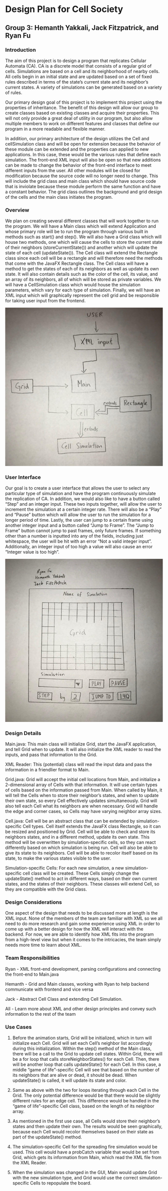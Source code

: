 #  Design Plan for Cell Society
## Group 3: Hemanth Yakkali, Jack Fitzpatrick, and Ryan Fu

### Introduction

The aim of this project is to design a program that replicates Cellular Automata (CA). CA is a discrete model that consists of a regular grid of cells. Simulations are based on a cell and its neighborhood of nearby cells. All cells begin in an initial state and are updated based on a set of fixed rules described in terms of the state’s current state and its neighbor’s current states. A variety of simulations can be generated based on a variety of rules.

Our primary design goal of this project is to implement this project using the properties of inheritance. The benefit of this design will allow our group to create classes based on existing classes and acquire their properties. This will not only provide a great deal of utility in our program, but also allow multiple members to work on different features and classes that define our program in a more readable and flexible manner.

In addition, our primary architecture of the design utilizes the Cell and cellSimulation class and will be open for extension because the behavior of these module can be extended and the properties can applied to new applications. In this case, these would be the various rules that define each simulation. The front-end XML input will also be open so that new additions can be made to change the behavior of the front-end interface to meet different inputs from the user. All other modules will be closed for modification because the source code will no longer need to change. This will include the grid class and main class which should have source code that is inviolate because these module perform the same function and have a constant behavior. The grid class outlines the background and grid design of the cells and the main class initiates the program.

### Overview

We plan on creating several different classes that will work together to run the program. We will have a Main class which will extend Application and whose primary role will be to run the program through various built in methods such as start() and step(). We will also have a Grid class which will house two methods, one which  will cause the cells to store the current state of their neighbors (storeCurrentState()) and another which will update the state of each cell (updateState()). The Cell class will extend the Rectangle class since each cell will be a rectangle and will therefore need the methods that come with the JavaFX Rectangle class. The Cell class will have a method to get the states of each of its neighbors as well as update its own state. It will also contain details such as the color of the cell, its value, and an array of its neighbors, all of which will be stored as private variables. We will have a CellSimulation class which would house the simulation parameters, which vary for each type of simulation. Finally, we will have an XML input which will graphically represent the cell grid and be responsible for taking user input from the frontend.

![This is cool, too bad you can't see it](technical-diagram.jpg "Technical Overview")

### User Interface

Our goal is to create a user interface that allows the user to select any particular type of simulation and have the program continuously simulate the replication of CA. In addition, we would also like to have a button called “Step” and an integer input. These two inputs together, will allow the user to increment the simulation at a certain integer rate. There will also be a “Play” and “Pause” button which will allow the user to run the simulation for a longer period of time. Lastly, the user can jump to a certain frame using another integer input and a button called “Jump to Frame”. The “Jump to Frame” button cannot jump to past frames, only future frames.  If something other than a number is inputted into any of the fields, including just whitespace, the user will be hit with an error “Not a valid integer input”. Additionally, an integer input of too high a value will also cause an error “Integer value is too high”.

![This is cool, too bad you can't see it](user-interface.jpg "User Interface")


### Design Details

Main.java: This main class will initialize Grid, start the JavaFX application, and tell Grid when to update. It will also initialize the XML reader to read the inputs, and pass that information to the Grid.

XML Reader: This (potential) class will read the input data and pass the information in a friendlier format to Main.

Grid.java: Grid will accept the initial cell locations from Main, and initialize a 2-dimensional array of Cells with that information. It will use certain types of cells based on the information passed from Main. When called by Main, it will tell the Cells when to store their neighbor’s states, and when to update their own state, so every Cell effectively updates simultaneously. Grid will also tell each Cell what its neighbors are when necessary. Grid will handle the edge and corner cases, so Cells may have varying neighbor array sizes.

Cell.java: Cell will be an abstract class that can be extended by simulation-specific Cell types. Cell itself extends the JavaFX class Rectangle, so it can be resized and positioned by Grid. Cell will be able to check and store its neighbors states, and in a different method, update its own state. This method will be overwritten by simulation-specific cells, so they can react differently based on which simulation is being run. Cell will also be able to give its state to its neighbors. Cell will be able to recolor itself based on its state, to make the various states visible to the user.

Simulation-specific Cells: For each new simulation, a new simulation-specific cell class will be created. These Cells simply change the updateState() method to act in different ways, based on their own current states, and the states of their neighbors. These classes will extend Cell, so they are compatible with the Grid class.

### Design Considerations

One aspect of the design that needs to be discussed more at length is the XML input. None of the members of the team are familiar with XML so we all need to do more research and gain some experience using XML in order to come up with a better design for how the XML will interact with the backend. For now, we are able to identify how XML fits into the program from a high-level view but when it comes to the intricacies, the team simply needs more time to learn about XML.

### Team Responsibilities

Ryan - XML front-end development, parsing configurations and connecting the front-end to Main.java

Hemanth - Grid and Main classes, working with Ryan to help backend communicate with frontend and vice versa

Jack - Abstract Cell Class and extending Cell Simulation.

All - Learn more about XML and other design principles and convey such information to the rest of the team

### Use Cases

1. Before the animation starts, Grid will be initialized, which in turn will initialize each Cell. Grid will set each Cell’s neighbor list accordingly during this initialization. Within the step() method of the Main class, there will be a call to the Grid to update cell states. Within Grid, there will be a for loop that calls storeNeighborStates() for each Cell. Then, there will be another loop that calls updateState() for each Cell. In this case, a middle “game of life”-specific Cell will see that based on the number of its neighbors that are alive or dead, it should be dead. When updateState() is called, it will update its state and color.

2. Same as above with the two for loops iterating through each Cell in the Grid. The only potential difference would be that there would be slightly different rules for an edge cell. This difference would be handled in the “game of life”-specific Cell class, based on the length of its neighbor array.

3.  As mentioned in the first use case, all Cells would store their neighbor’s states and then update their own. The results would be seen graphically, because each Cell would recolor themselves based on their state as part of the updateState() method.

4. The simulation-specific Cell for the spreading fire simulation would be used. This cell would have a probCatch variable that would be set from Grid, which gets its information from Main, which read the XML file from the XML Reader.

5. When the simulation was changed in the GUI, Main would update Grid with the new simulation type, and Grid would use the correct simulation-specific Cells to repopulate the board. 


